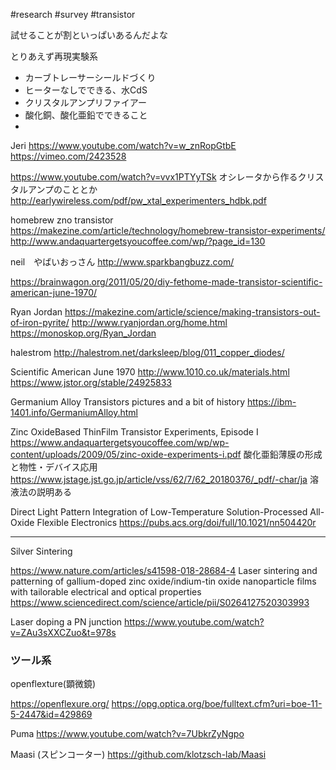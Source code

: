 #research #survey #transistor

試せることが割といっぱいあるんだよな

とりあえず再現実験系

- カーブトレーサーシールドづくり
- ヒーターなしでできる、水CdS
- クリスタルアンプリファイアー
- 酸化銅、酸化亜鉛でできること
- 

Jeri
https://www.youtube.com/watch?v=w_znRopGtbE
https://vimeo.com/2423528


https://www.youtube.com/watch?v=vvx1PTYyTSk
オシレータから作るクリスタルアンプのこととか
http://earlywireless.com/pdf/pw_xtal_experimenters_hdbk.pdf

homebrew zno transistor
https://makezine.com/article/technology/homebrew-transistor-experiments/
http://www.andaquartergetsyoucoffee.com/wp/?page_id=130

neil　やばいおっさん
http://www.sparkbangbuzz.com/ 

https://brainwagon.org/2011/05/20/diy-fethome-made-transistor-scientific-american-june-1970/

Ryan Jordan
https://makezine.com/article/science/making-transistors-out-of-iron-pyrite/
http://www.ryanjordan.org/home.html
https://monoskop.org/Ryan_Jordan

halestrom
http://halestrom.net/darksleep/blog/011_copper_diodes/

Scientific American June 1970
http://www.1010.co.uk/materials.html
https://www.jstor.org/stable/24925833

Germanium Alloy Transistors
pictures and a bit of history
https://ibm-1401.info/GermaniumAlloy.html

Zinc Oxide­Based Thin­Film Transistor Experiments, Episode I
https://www.andaquartergetsyoucoffee.com/wp/wp-content/uploads/2009/05/zinc-oxide-experiments-i.pdf
酸化亜鉛薄膜の形成と物性・デバイス応用
https://www.jstage.jst.go.jp/article/vss/62/7/62_20180376/_pdf/-char/ja
溶液法の説明ある

Direct Light Pattern Integration of Low-Temperature Solution-Processed All-Oxide Flexible Electronics
https://pubs.acs.org/doi/full/10.1021/nn504420r

---

Silver Sintering

https://www.nature.com/articles/s41598-018-28684-4
Laser sintering and patterning of gallium-doped zinc oxide/indium-tin oxide nanoparticle films with tailorable electrical and optical properties
https://www.sciencedirect.com/science/article/pii/S0264127520303993

Laser doping a PN  junction
https://www.youtube.com/watch?v=ZAu3sXXCZuo&t=978s

### ツール系

openflexture(顕微鏡)

https://openflexure.org/
https://opg.optica.org/boe/fulltext.cfm?uri=boe-11-5-2447&id=429869

Puma
https://www.youtube.com/watch?v=7UbkrZyNgpo

Maasi (スピンコーター)
https://github.com/klotzsch-lab/Maasi

